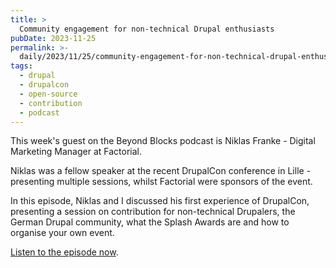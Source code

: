 ```yaml
---
title: >
  Community engagement for non-technical Drupal enthusiasts
pubDate: 2023-11-25
permalink: >-
  daily/2023/11/25/community-engagement-for-non-technical-drupal-enthusiasts
tags:
  - drupal
  - drupalcon
  - open-source
  - contribution
  - podcast
---
```


This week's guest on the Beyond Blocks podcast is Niklas Franke - Digital Marketing Manager at Factorial.

Niklas was a fellow speaker at the recent DrupalCon conference in Lille - presenting multiple sessions, whilst Factorial were sponsors of the event.

In this episode, Niklas and I discussed his first experience of DrupalCon, presenting a session on contribution for non-technical Drupalers, the German Drupal community, what the Splash Awards are and how to organise your own event.

[Listen to the episode now][episode].

[episode]: {{site.url}}/podcast/3-non-technical-contribution
